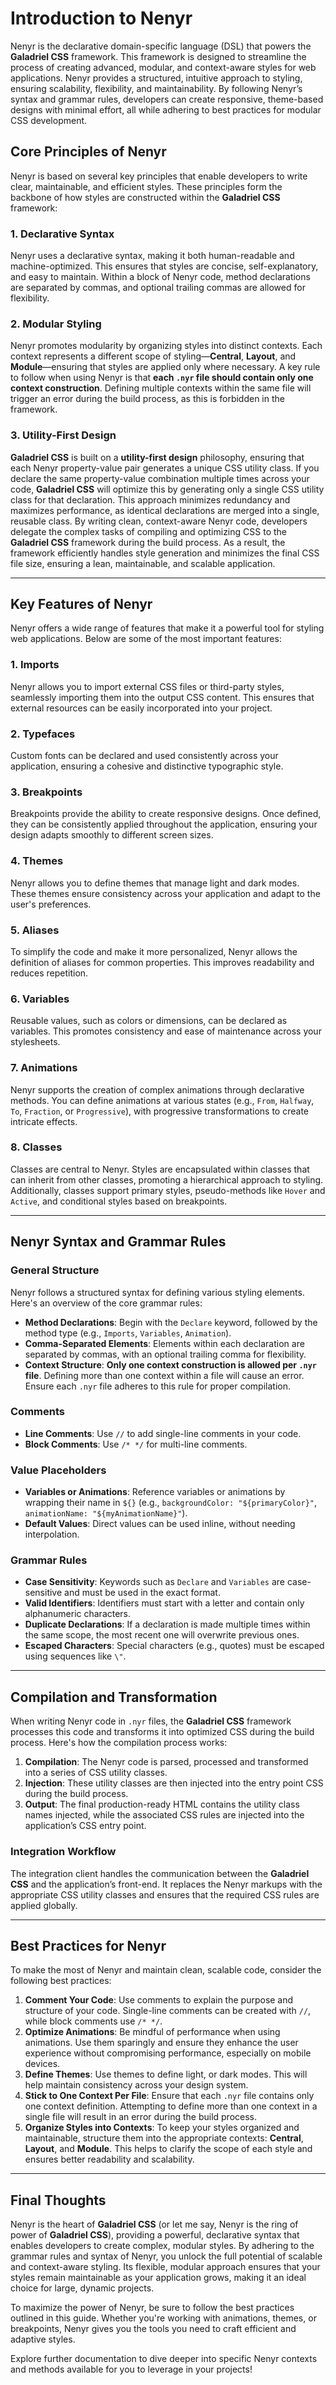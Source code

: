 # Introduction to Nenyr

Nenyr is the declarative domain-specific language (DSL) that powers the **Galadriel CSS** framework. This framework is designed to streamline the process of creating advanced, modular, and context-aware styles for web applications. Nenyr provides a structured, intuitive approach to styling, ensuring scalability, flexibility, and maintainability. By following Nenyr’s syntax and grammar rules, developers can create responsive, theme-based designs with minimal effort, all while adhering to best practices for modular CSS development.

## Core Principles of Nenyr

Nenyr is based on several key principles that enable developers to write clear, maintainable, and efficient styles. These principles form the backbone of how styles are constructed within the **Galadriel CSS** framework:

### 1. **Declarative Syntax**

Nenyr uses a declarative syntax, making it both human-readable and machine-optimized. This ensures that styles are concise, self-explanatory, and easy to maintain. Within a block of Nenyr code, method declarations are separated by commas, and optional trailing commas are allowed for flexibility.

### 2. **Modular Styling**

Nenyr promotes modularity by organizing styles into distinct contexts. Each context represents a different scope of styling—**Central**, **Layout**, and **Module**—ensuring that styles are applied only where necessary. A key rule to follow when using Nenyr is that **each `.nyr` file should contain only one context construction**. Defining multiple contexts within the same file will trigger an error during the build process, as this is forbidden in the framework.

### 3. **Utility-First Design**

**Galadriel CSS** is built on a **utility-first design** philosophy, ensuring that each Nenyr property-value pair generates a unique CSS utility class. If you declare the same property-value combination multiple times across your code, **Galadriel CSS** will optimize this by generating only a single CSS utility class for that declaration. This approach minimizes redundancy and maximizes performance, as identical declarations are merged into a single, reusable class. By writing clean, context-aware Nenyr code, developers delegate the complex tasks of compiling and optimizing CSS to the **Galadriel CSS** framework during the build process. As a result, the framework efficiently handles style generation and minimizes the final CSS file size, ensuring a lean, maintainable, and scalable application.

---

## Key Features of Nenyr

Nenyr offers a wide range of features that make it a powerful tool for styling web applications. Below are some of the most important features:

### 1. **Imports**

Nenyr allows you to import external CSS files or third-party styles, seamlessly importing them into the output CSS content. This ensures that external resources can be easily incorporated into your project.

### 2. **Typefaces**

Custom fonts can be declared and used consistently across your application, ensuring a cohesive and distinctive typographic style.

### 3. **Breakpoints**

Breakpoints provide the ability to create responsive designs. Once defined, they can be consistently applied throughout the application, ensuring your design adapts smoothly to different screen sizes.

### 4. **Themes**

Nenyr allows you to define themes that manage light and dark modes. These themes ensure consistency across your application and adapt to the user's preferences.

### 5. **Aliases**

To simplify the code and make it more personalized, Nenyr allows the definition of aliases for common properties. This improves readability and reduces repetition.

### 6. **Variables**

Reusable values, such as colors or dimensions, can be declared as variables. This promotes consistency and ease of maintenance across your stylesheets.

### 7. **Animations**

Nenyr supports the creation of complex animations through declarative methods. You can define animations at various states (e.g., `From`, `Halfway`, `To`, `Fraction`, or `Progressive`), with progressive transformations to create intricate effects.

### 8. **Classes**

Classes are central to Nenyr. Styles are encapsulated within classes that can inherit from other classes, promoting a hierarchical approach to styling. Additionally, classes support primary styles, pseudo-methods like `Hover` and `Active`, and conditional styles based on breakpoints.

---

## Nenyr Syntax and Grammar Rules

### General Structure

Nenyr follows a structured syntax for defining various styling elements. Here's an overview of the core grammar rules:

-   **Method Declarations**: Begin with the `Declare` keyword, followed by the method type (e.g., `Imports`, `Variables`, `Animation`).
-   **Comma-Separated Elements**: Elements within each declaration are separated by commas, with an optional trailing comma for flexibility.
-   **Context Structure**: **Only one context construction is allowed per `.nyr` file**. Defining more than one context within a file will cause an error. Ensure each `.nyr` file adheres to this rule for proper compilation.

### Comments

-   **Line Comments**: Use `//` to add single-line comments in your code.
-   **Block Comments**: Use `/* */` for multi-line comments.

### Value Placeholders

-   **Variables or Animations**: Reference variables or animations by wrapping their name in `${}` (e.g., `backgroundColor: "${primaryColor}"`, `animationName: "${myAnimationName}"`).
-   **Default Values**: Direct values can be used inline, without needing interpolation.

### Grammar Rules

-   **Case Sensitivity**: Keywords such as `Declare` and `Variables` are case-sensitive and must be used in the exact format.
-   **Valid Identifiers**: Identifiers must start with a letter and contain only alphanumeric characters.
-   **Duplicate Declarations**: If a declaration is made multiple times within the same scope, the most recent one will overwrite previous ones.
-   **Escaped Characters**: Special characters (e.g., quotes) must be escaped using sequences like `\"`.

---

## Compilation and Transformation

When writing Nenyr code in `.nyr` files, the **Galadriel CSS** framework processes this code and transforms it into optimized CSS during the build process. Here's how the compilation process works:

1. **Compilation**: The Nenyr code is parsed, processed and transformed into a series of CSS utility classes.
2. **Injection**: These utility classes are then injected into the entry point CSS during the build process.
3. **Output**: The final production-ready HTML contains the utility class names injected, while the associated CSS rules are injected into the application’s CSS entry point.

### Integration Workflow

The integration client handles the communication between the **Galadriel CSS** and the application’s front-end. It replaces the Nenyr markups with the appropriate CSS utility classes and ensures that the required CSS rules are applied globally.

---

## Best Practices for Nenyr

To make the most of Nenyr and maintain clean, scalable code, consider the following best practices:

1. **Comment Your Code**: Use comments to explain the purpose and structure of your code. Single-line comments can be created with `//`, while block comments use `/* */`.
2. **Optimize Animations**: Be mindful of performance when using animations. Use them sparingly and ensure they enhance the user experience without compromising performance, especially on mobile devices.
3. **Define Themes**: Use themes to define light, or dark modes. This will help maintain consistency across your design system.
4. **Stick to One Context Per File**: Ensure that each `.nyr` file contains only one context definition. Attempting to define more than one context in a single file will result in an error during the build process.
5. **Organize Styles into Contexts**: To keep your styles organized and maintainable, structure them into the appropriate contexts: **Central**, **Layout**, and **Module**. This helps to clarify the scope of each style and ensures better readability and scalability.

---

## Final Thoughts

Nenyr is the heart of **Galadriel CSS** (or let me say, Nenyr is the ring of power of **Galadriel CSS**), providing a powerful, declarative syntax that enables developers to create complex, modular styles. By adhering to the grammar rules and syntax of Nenyr, you unlock the full potential of scalable and context-aware styling. Its flexible, modular approach ensures that your styles remain maintainable as your application grows, making it an ideal choice for large, dynamic projects.

To maximize the power of Nenyr, be sure to follow the best practices outlined in this guide. Whether you're working with animations, themes, or breakpoints, Nenyr gives you the tools you need to craft efficient and adaptive styles.

Explore further documentation to dive deeper into specific Nenyr contexts and methods available for you to leverage in your projects!
